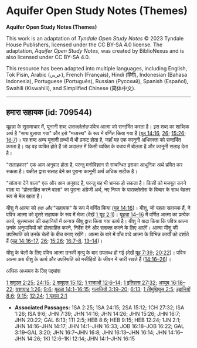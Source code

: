# Aquifer Open Study Notes (Themes)

**Aquifer Open Study Notes (Themes)**

This work is an adaptation of *Tyndale Open Study Notes* © 2023 Tyndale House Publishers, licensed under the CC BY\-SA 4\.0 license. The adaptation, *Aquifer Open Study Notes*, was created by BiblioNexus and is also licensed under CC BY\-SA 4\.0\.

This resource has been adapted into multiple languages, including English, Tok Pisin, Arabic (عربي), French (Français), Hindi (हिंदी), Indonesian (Bahasa Indonesia), Portuguese (Português), Russian (Русский), Spanish (Español), Swahili (Kiswahili), and Simplified Chinese (简体中文).



--------------------------------

## हमारा सहायक (id: 709544)

यूहन्ना के सुसमाचार में, यूनानी शब्द *पाराक्लेतोस* पवित्र आत्मा को सन्दर्भित करता है। इस शब्द का शाब्दिक अर्थ है "साथ बुलाया गया" और इसे "मध्‍यस्‍थ" के रूप में वर्णित किया गया है ([यूह 14:16](https://ref.ly/John14:16), [26](https://ref.ly/John14:26); [15:26](https://ref.ly/John15:26); [16:7](https://ref.ly/John16:7))। यह शब्द अन्य यूनानी ग्रन्थों में भी प्रकट होता है, जहाँ यह एक कानूनी अधिवक्ता को सन्दर्भित करता है। यह वह व्यक्ति होते हैं जो अदालत में किसी व्यक्ति के बचाव में बोलता है और कानूनी सलाह देता है।

"सलाहकार" एक आम अनुवाद होता है, परन्तु मनोविज्ञान से सम्बन्धित इसका आधुनिक अर्थ भ्रमित कर सकता है। वकील द्वारा सलाह देने का पुराना कानूनी अर्थ अधिक सटीक है।

"सांत्वना देने वाला" एक और आम अनुवाद है, परन्तु यह भी भ्रामक हो सकता है। किसी को मजबूत करने वाला या "प्रोत्साहित करने वाला" का पुराना अंग्रेजी अर्थ, नए नियम के पाराक्लेतोस के विचार के साथ बेहतर रूप से मेल खाता है।

यीशु ने आत्मा को *एक और*  "सहायक" के रूप में वर्णित किया ([यूह 14:16](https://ref.ly/John14:16))। यीशु, जो पहला सहायक हैं, ने पवित्र आत्मा को दूसरे सहायक के रूप में भेजा (देखें [1 यूह 2:1](https://ref.ly/1John2:1))। [यूहन्ना 14–16](https://ref.ly/John14:1-John16:33) में वर्णित आत्मा का प्रत्येक कार्य, सुसमाचार की कहानियों में अन्यत्र यीशु द्वारा किया गया कार्य है। यीशु ने वादा किया कि पवित्र आत्मा उनके अनुयायियों को प्रोत्साहित करने, निर्देश देने और सशक्त करने के लिए आएंगें। आत्मा यीशु की उपस्थिति को उनके चेलों के बीच बनाए रखेंगे। आत्मा के बारे में पाँच वादे आत्मा के विभिन्न कार्यों को दर्शाते हैं ([यूह 14:16–17](https://ref.ly/John14:16-John14:17), [26](https://ref.ly/John14:26); [15:26](https://ref.ly/John15:26); [16:7–8](https://ref.ly/John16:7-John16:8), [13–14](https://ref.ly/John16:13-John16:14))।

यीशु के चेलों के लिए पवित्र आत्मा उनकी मृत्यु के बाद उपलब्ध हो गई (देखें [यूह 7:39](https://ref.ly/John7:39); [20:22](https://ref.ly/John20:22))। पवित्र आत्मा अब यीशु के कार्य और उपस्थिति को मसीहियों के जीवन में जारी रखते हैं ([14:16–26](https://ref.ly/John14:16-John14:26))।

अधिक अध्ययन के लिए पद्द्यांश 

[1 शमूएल 2:25](https://ref.ly/1Sam2:25); [24:15](https://ref.ly/1Sam24:15); [2 शमूएल 15:12](https://ref.ly/2Sam15:12); [1 राजाओं 12:6–14](https://ref.ly/1Kgs12:6-1Kgs12:14); [1 इतिहास 27:32](https://ref.ly/1Chr27:32); [अय्यूब 16:18–22](https://ref.ly/Job16:18-Job16:22); [यशायाह 1:26](https://ref.ly/Isa1:26); [9:6](https://ref.ly/Isa9:6); [यूहन्ना 14:1–16:15](https://ref.ly/John14:1-John16:15); [गलातियों 3:19–20](https://ref.ly/Gal3:19-Gal3:20); [6:13](https://ref.ly/Gal6:13); [1 तीमुथियुस 2:5](https://ref.ly/1Tim2:5); [इब्रानियों 8:6](https://ref.ly/Heb8:6); [9:15](https://ref.ly/Heb9:15); [12:24](https://ref.ly/Heb12:24); [1 यूहन्ना 2:1](https://ref.ly/1John2:1)

* **Associated Passages:** 1SA 2:25; 1SA 24:15; 2SA 15:12; 1CH 27:32; ISA 1:26; ISA 9:6; JHN 7:39; JHN 14:16; JHN 14:26; JHN 15:26; JHN 16:7; JHN 20:22; GAL 6:13; 1TI 2:5; HEB 8:6; HEB 9:15; HEB 12:24; 1JN 2:1; JHN 14:16–JHN 14:17; JHN 14:1–JHN 16:33; JOB 16:18–JOB 16:22; GAL 3:19–GAL 3:20; JHN 16:7–JHN 16:8; JHN 16:13–JHN 16:14; JHN 14:16–JHN 14:26; 1KI 12:6–1KI 12:14; JHN 14:1–JHN 16:15

